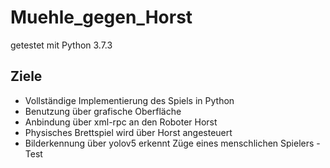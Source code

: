 # Muehle_gegen_Horst

getestet mit Python 3.7.3

## Ziele
- Vollständige Implementierung des Spiels in Python
- Benutzung über grafische Oberfläche
- Anbindung über xml-rpc an den Roboter Horst
- Physisches Brettspiel wird über Horst angesteuert
- Bilderkennung über yolov5 erkennt Züge eines menschlichen Spielers
-Test
